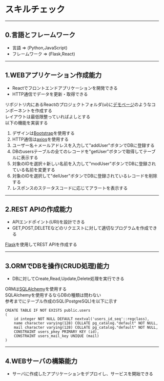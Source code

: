 # スキルチェック

---
## 0.言語とフレームワーク
- 言語 => (Python,JavaScript)
- フレームワーク => (Flask,React)

---
## 1.WEBアプリケーション作成能力
- Reactでフロントエンドアプリケーションを開発できる
- HTTP通信でデータを更新・取得できる

リポジトリ内にあるReactのプロジェクトフォルダ(ui)に[デモページ](http://52.199.224.236:5001/)のようなコンポーネントを作成する<br>
レイアウトは最低限整っていればよしとする<br>
以下の機能を実装する<br>
1. デザインは[Bootstrap](https://react-bootstrap.github.io/)を使用する
2. HTTP通信は[axios](https://www.npmjs.com/package/axios)を使用する
3. ユーザー名＋メールアドレスを入力して"addUser"ボタンでDBに登録する
4. DBのusersテーブルの全てのレコードを"getUser"ボタンで取得してテーブルに表示する
5. 対象のIDを選択＋新しい名前を入力して"modUser"ボタンでDBに登録されている名前を変更する
6. 対象のIDを選択して"delUser"ボタンでDBに登録されているレコードを削除する
7. レスポンスのステータスコードに応じてアラートを表示する

---
## 2.REST APIの作成能力
- APIエンドポイント(URI)を設計できる
- GET,POST,DELETEなどのリクエストに対して適切なプログラムを作成できる

[Flask](https://flask.palletsprojects.com/en/2.2.x/)を使用してREST APIを作成する

---
## 3.ORMでDBを操作(CRUD処理)能力
- DBに対してCreate,Read,Update,Delete処理を実行できる

ORMは[SQLAlchemy](https://www.sqlalchemy.org/)を使用する<br>
SQLAlchemyを使用するならDBの種類は問わない<br>
参考までにテーブル作成のSQL(PostgreSQL)を以下に示す<br>
```
CREATE TABLE IF NOT EXISTS public.users
(
    id integer NOT NULL DEFAULT nextval('users_id_seq'::regclass),
    name character varying(128) COLLATE pg_catalog."default" NOT NULL,
    mail character varying(128) COLLATE pg_catalog."default" NOT NULL,
    CONSTRAINT users_pkey PRIMARY KEY (id),
    CONSTRAINT users_mail_key UNIQUE (mail)
)
```

---
## 4.WEBサーバの構築能力
- サーバに作成したアプリケーションをデプロイし、サービスを開始できる




